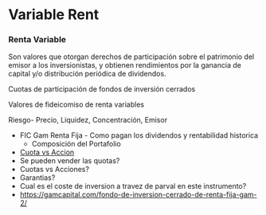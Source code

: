 # Variable Rent

### Renta Variable

Son valores que otorgan derechos de participación sobre el patrimonio del emisor a los inversionistas, y obtienen rendimientos por la ganancia de capital y/o distribución periódica de dividendos.

Cuotas de participación de fondos de inversión cerrados

Valores de fideicomiso de renta variables

Riesgo- Precio, Liquidez, Concentración, Emisor

- FIC Gam Renta Fija - Como pagan los dividendos y rentabilidad historica
    - Composición del Portafolio
- [Cuota vs Accion](https://www.laverdad.es/murcia/20080628/region/diferencias-basicas-entre-cuotas-20080628.html)
- Se pueden vender las quotas?
- Cuotas vs Acciones?
- Garantias?
- Cual es el coste de inversion a travez de parval en este instrumento?
- https://gamcapital.com/fondo-de-inversion-cerrado-de-renta-fija-gam-2/